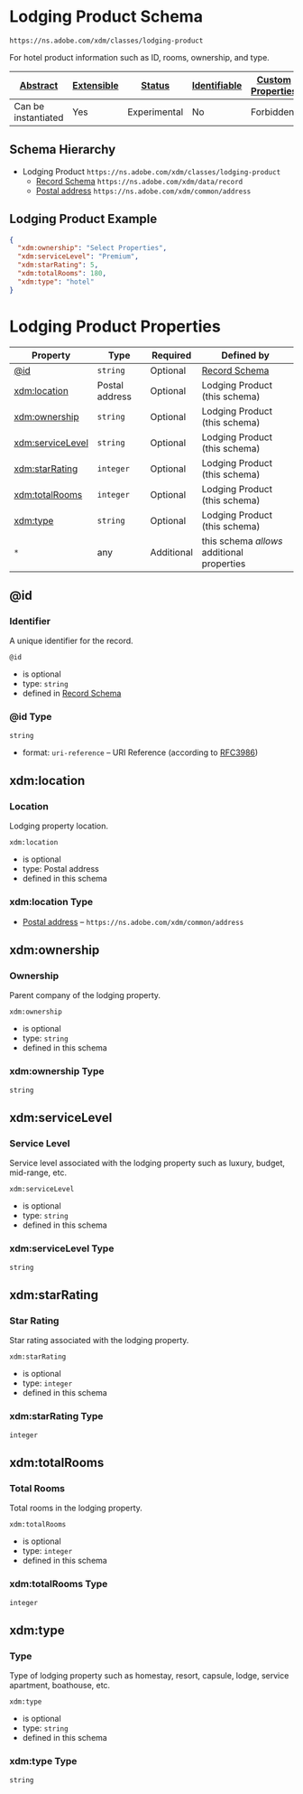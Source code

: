 
# Lodging Product Schema

```
https://ns.adobe.com/xdm/classes/lodging-product
```

For hotel product information such as ID, rooms, ownership, and type.

| [Abstract](../../abstract.md) | [Extensible](../../extensions.md) | [Status](../../status.md) | [Identifiable](../../id.md) | [Custom Properties](../../extensions.md) | [Additional Properties](../../extensions.md) | Defined In |
|-------------------------------|-----------------------------------|---------------------------|-----------------------------|------------------------------------------|----------------------------------------------|------------|
| Can be instantiated | Yes | Experimental | No | Forbidden | Permitted | [classes/lodging-product.schema.json](classes/lodging-product.schema.json) |
## Schema Hierarchy

* Lodging Product `https://ns.adobe.com/xdm/classes/lodging-product`
  * [Record Schema](../behaviors/record.schema.md) `https://ns.adobe.com/xdm/data/record`
  * [Postal address](../datatypes/demographic/address.schema.md) `https://ns.adobe.com/xdm/common/address`


## Lodging Product Example
```json
{
  "xdm:ownership": "Select Properties",
  "xdm:serviceLevel": "Premium",
  "xdm:starRating": 5,
  "xdm:totalRooms": 180,
  "xdm:type": "hotel"
}
```

# Lodging Product Properties

| Property | Type | Required | Defined by |
|----------|------|----------|------------|
| [@id](#id) | `string` | Optional | [Record Schema](../behaviors/record.schema.md#id) |
| [xdm:location](#xdmlocation) | Postal address | Optional | Lodging Product (this schema) |
| [xdm:ownership](#xdmownership) | `string` | Optional | Lodging Product (this schema) |
| [xdm:serviceLevel](#xdmservicelevel) | `string` | Optional | Lodging Product (this schema) |
| [xdm:starRating](#xdmstarrating) | `integer` | Optional | Lodging Product (this schema) |
| [xdm:totalRooms](#xdmtotalrooms) | `integer` | Optional | Lodging Product (this schema) |
| [xdm:type](#xdmtype) | `string` | Optional | Lodging Product (this schema) |
| `*` | any | Additional | this schema *allows* additional properties |

## @id
### Identifier

A unique identifier for the record.

`@id`
* is optional
* type: `string`
* defined in [Record Schema](../behaviors/record.schema.md#id)

### @id Type


`string`
* format: `uri-reference` – URI Reference (according to [RFC3986](https://tools.ietf.org/html/rfc3986))






## xdm:location
### Location

Lodging property location.

`xdm:location`
* is optional
* type: Postal address
* defined in this schema

### xdm:location Type


* [Postal address](../datatypes/demographic/address.schema.md) – `https://ns.adobe.com/xdm/common/address`





## xdm:ownership
### Ownership

Parent company of the lodging property.

`xdm:ownership`
* is optional
* type: `string`
* defined in this schema

### xdm:ownership Type


`string`






## xdm:serviceLevel
### Service Level

Service level associated with the lodging property such as luxury, budget, mid-range, etc.

`xdm:serviceLevel`
* is optional
* type: `string`
* defined in this schema

### xdm:serviceLevel Type


`string`






## xdm:starRating
### Star Rating

Star rating associated with the lodging property.

`xdm:starRating`
* is optional
* type: `integer`
* defined in this schema

### xdm:starRating Type


`integer`






## xdm:totalRooms
### Total Rooms

Total rooms in the lodging property.

`xdm:totalRooms`
* is optional
* type: `integer`
* defined in this schema

### xdm:totalRooms Type


`integer`






## xdm:type
### Type

Type of lodging property such as homestay, resort, capsule, lodge, service apartment, boathouse, etc.

`xdm:type`
* is optional
* type: `string`
* defined in this schema

### xdm:type Type


`string`





